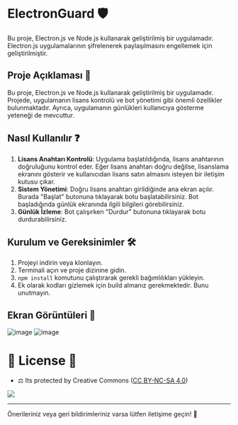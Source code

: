 # ElectronGuard 🛡️

Bu proje, Electron.js ve Node.js kullanarak geliştirilmiş bir uygulamadır. Electron.js uygulamalarının şifrelenerek paylaşılmasını engellemek için geliştirilmiştir.

## Proje Açıklaması 🚀

Bu proje, Electron.js ve Node.js kullanarak geliştirilmiş bir uygulamadır. Projede, uygulamanın lisans kontrolü ve bot yönetimi gibi önemli özellikler bulunmaktadır. Ayrıca, uygulamanın günlükleri kullanıcıya gösterme yeteneği de mevcuttur.

## Nasıl Kullanılır ❓

1. **Lisans Anahtarı Kontrolü**: Uygulama başlatıldığında, lisans anahtarının doğruluğunu kontrol eder. Eğer lisans anahtarı doğru değilse, lisanslama ekranını gösterir ve kullanıcıdan lisans satın almasını isteyen bir iletişim kutusu çıkar.
2. **Sistem Yönetimi**: Doğru lisans anahtarı girildiğinde ana ekran açılır. Burada "Başlat" butonuna tıklayarak botu başlatabilirsiniz. Bot başladığında günlük ekranında ilgili bilgileri görebilirsiniz.
3. **Günlük İzleme**: Bot çalışırken "Durdur" butonuna tıklayarak botu durdurabilirsiniz.

## Kurulum ve Gereksinimler 🛠️

1. Projeyi indirin veya klonlayın.
2. Terminali açın ve proje dizinine gidin.
3. `npm install` komutunu çalıştırarak gerekli bağımlılıkları yükleyin.
4. Ek olarak kodları gizlemek için build almanız gerekmektedir. Bunu unutmayın.

## Ekran Görüntüleri 🎈

![image](https://github.com/fastuptime/electron_license_basic/assets/63351166/9116b8b7-4414-4310-9501-f5b676261c61)
![image](https://github.com/fastuptime/electron_license_basic/assets/63351166/29ea67d1-60ad-4eda-aa66-3fbb67afb927)

# 🎯 License 🎯
- ⚖️ Its protected by Creative Commons ([CC BY-NC-SA 4.0](https://creativecommons.org/licenses/by-nc-sa/4.0/))

<a href="https://creativecommons.org/licenses/by-nc-sa/4.0/" title="BYNCSA40"><img src="https://licensebuttons.net/l/by-nc-sa/4.0/88x31.png"></a>

---

Önerileriniz veya geri bildirimleriniz varsa lütfen iletişime geçin! 🚀
